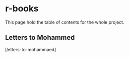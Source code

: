# r-books

This page hold the table of contents for the whole project.

## Letters to Mohammed

[letters-to-mohammaed]
